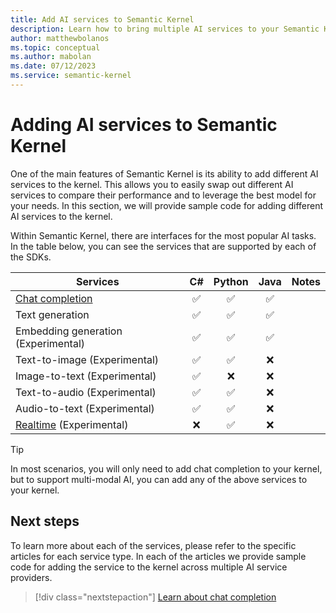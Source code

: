 ```yaml
---
title: Add AI services to Semantic Kernel
description: Learn how to bring multiple AI services to your Semantic Kernel project.
author: matthewbolanos
ms.topic: conceptual
ms.author: mabolan
ms.date: 07/12/2023
ms.service: semantic-kernel
---
```


# Adding AI services to Semantic Kernel

One of the main features of Semantic Kernel is its ability to add different AI services to the kernel. This allows you to easily swap out different AI services to compare their performance and to leverage the best model for your needs. In this section, we will provide sample code for adding different AI services to the kernel.

Within Semantic Kernel, there are interfaces for the most popular AI tasks. In the table below, you can see the services that are supported by each of the SDKs.

| Services                                      |  C#   | Python | Java  | Notes |
| --------------------------------------------- | :---: | :----: | :---: | ----- |
| [Chat completion](./chat-completion/index.md) |   ✅   |   ✅    |   ✅   |
| Text generation                               |   ✅   |   ✅    |   ✅   |
| Embedding generation (Experimental)           |   ✅   |   ✅    |   ✅   |
| Text-to-image  (Experimental)                 |   ✅   |   ✅    |   ❌   |
| Image-to-text (Experimental)                  |   ✅   |   ❌    |   ❌   |
| Text-to-audio (Experimental)                  |   ✅   |   ✅    |   ❌   |
| Audio-to-text (Experimental)                  |   ✅   |   ✅    |   ❌   |
| [Realtime](./realtime.md) (Experimental)      |   ❌   |   ✅    |   ❌   |

> [!TIP]
> In most scenarios, you will only need to add chat completion to your kernel, but to support multi-modal AI, you can add any of the above services to your kernel.

## Next steps

To learn more about each of the services, please refer to the specific articles for each service type. In each of the articles we provide sample code for adding the service to the kernel across multiple AI service providers.

> [!div class="nextstepaction"]
> [Learn about chat completion](./chat-completion/index.md)
